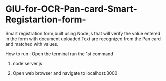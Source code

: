 # GIU-for-OCR-Pan-card-Smart-Registartion-form-
Smart registration form,built using Node.js that will verify the value entered in the form with document uploaded.Text are recognized from the Pan card and matched with values.

How to run :
Open the terminal run the 1st command
1) node server.js

2) Open web browser and navigate to localhost:3000
